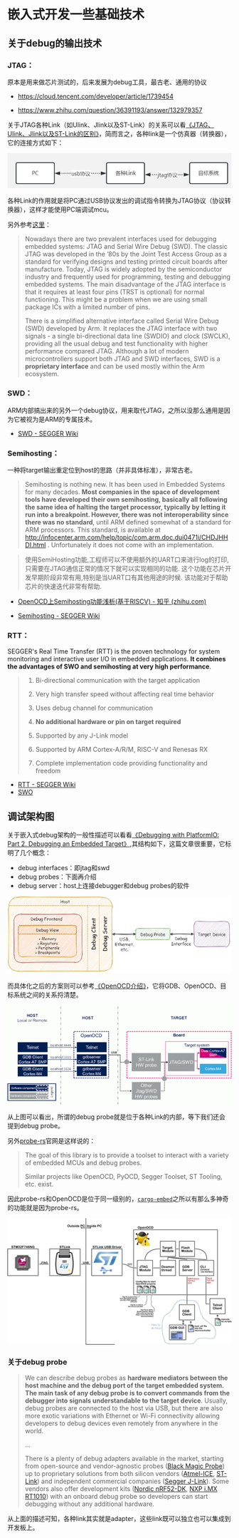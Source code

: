 # 嵌入式开发一些基础技术

## 关于debug的输出技术

### JTAG：

原本是用来做芯片测试的，后来发展为debug工具，最古老、通用的协议

* https://cloud.tencent.com/developer/article/1739454

* https://www.zhihu.com/question/36391193/answer/132979357

关于JTAG各种Link（如Ulink、Jlink以及ST-Link）的关系可以看[《JTAG、Ulink、Jlink以及ST-Link的区别》](https://zhuanlan.zhihu.com/p/362465210)，简而言之，各种link是一个仿真器（转换器），它的连接方式如下：

![](/imgs/jtag.jpg)  

各种Link的作用就是将PC通过USB协议发出的调试指令转换为JTAG协议（协议转换器），这样才能使用PC端调试mcu。

另外参考[这里](https://piolabs.com/blog/insights/debugging-embedded.html#debug-probes)：

>Nowadays there are two prevalent interfaces used for debugging embedded systems: JTAG and Serial Wire Debug (SWD). The classic JTAG was developed in the ’80s by the Joint Test Access Group as a standard for verifying designs and testing printed circuit boards after manufacture. Today, JTAG is widely adopted by the semiconductor industry and frequently used for programming, testing and debugging embedded systems. The main disadvantage of the JTAG interface is that it requires at least four pins (TRST is optional) for normal functioning. This might be a problem when we are using small package ICs with a limited number of pins. 
>
>There is a simplified alternative interface called Serial Wire Debug (SWD) developed by Arm. It replaces the JTAG interface with two signals - a single bi-directional data line (SWDIO) and clock (SWCLK), providing all the usual debug and test functionality with higher performance compared JTAG. Although a lot of modern microcontrollers support both JTAG and SWD interfaces, SWD is a **proprietary interface** and can be used mostly within the Arm ecosystem.





### SWD：

ARM内部搞出来的另外一个debug协议，用来取代JTAG，之所以没那么通用是因为它被视为是ARM的专属技术。

* [SWD - SEGGER Wiki](https://wiki.segger.com/SWD)



### Semihosting：

一种将target输出重定位到host的思路（并非具体标准），非常古老。

> Semihosting is nothing new. It has been used in Embedded Systems for many decades. **Most companies in the space of development tools have developed their own semihosting, basically all following the same idea of halting the target processor, typically by letting it run into a breakpoint. However, there was not interoperability since there was no standard**, until ARM defined somewhat of a standard for ARM processors. This standard, is available at http://infocenter.arm.com/help/topic/com.arm.doc.dui0471i/CHDJHHDI.html . Unfortunately it does not come with an implementation.

> 使用SemiHosting功能,工程师可以不使用额外的UART口来进行log的打印, 只需要在JTAG通信正常的情况下就可以实现相同的功能. 这个功能在芯片开发早期阶段非常有用,特别是当UART口有其他用途的时候. 该功能对于帮助芯片的快速迭代非常有帮助.

* [OpenOCD上Semihosting功能浅析(基于RISCV) - 知乎 (zhihu.com)](https://zhuanlan.zhihu.com/p/506062424)

* [Semihosting - SEGGER Wiki](https://wiki.segger.com/Semihosting)



### RTT：

SEGGER's Real Time Transfer (RTT) is the proven technology for system monitoring and interactive user I/O in embedded applications. **It  combines the advantages of SWO and semihosting at very high performance**.

> 1. Bi-directional communication with the target application
>
> 2. Very high transfer speed without affecting real time behavior
>
> 3. Uses debug channel for communication
>
> 4. **No additional hardware or pin on target required**
>
> 5. Supported by any J-Link model
>
> 6. Supported by ARM Cortex-A/R/M, RISC-V and Renesas RX
>
> 7. Complete implementation code providing functionality and freedom

* [RTT - SEGGER Wiki](https://wiki.segger.com/RTT)
* [SWO](https://wiki.segger.com/SWO)



## 调试架构图

关于嵌入式debug架构的一般性描述可以看看[《Debugging with PlatformIO: Part 2. Debugging an Embedded Target》](https://piolabs.com/blog/insights/debugging-embedded.html#debug-probes),其结构如下，这篇文章很重要，它标明了几个概念：

* debug interfaces：即jtag和swd
* debug probes：下面再介绍
* debug server：host上连接debugger和debug probes的软件

![](/imgs/debug-setup.jpg)



而具体化之后的方案则可以参考[《OpenOCD介绍》](https://bbs.huaweicloud.com/blogs/122621)，它将GDB、OpenOCD、目标系统之间的关系捋清楚。

![](/imgs/700px-GDB_openOCD_focus_graph.png)  

从上图可以看出，所谓的debug probe就是位于各种Link的内部，等下我们还会提到debug  probe。

另外[probe-rs](https://github.com/probe-rs/probe-rs)官网是这样说的：

> The goal of this library is to provide a toolset to interact with a variety of embedded MCUs and debug probes.
>
> Similar projects like OpenOCD, PyOCD, Segger Toolset, ST Tooling, etc. exist. 

因此probe-rs和OpenOCD是位于同一级别的，[`cargo-embed`](https://github.com/probe-rs/cargo-embed#cargo-embed)之所以有那么多神奇的功能就是因为probe-rs。

![](/imgs/openocd.jpg)   



### 关于debug probe

> We can describe debug probes as **hardware mediators between the host machine and the debug port of the target embedded system. The main task of any debug probe is to convert commands from the debugger into signals understandable to the target device**. Usually, debug probes are connected to the host via USB, but there are also more exotic variations with Ethernet or Wi-Fi connectivity allowing developers to debug devices even remotely from anywhere in the world.
>
> ...
>
> There is a plenty of debug adapters available in the market, starting from open-source and vendor-agnostic probes ([Black Magic Probe](https://docs.platformio.org/en/latest/plus/debug-tools/blackmagic.html)) up to proprietary solutions from both silicon vendors ([Atmel-ICE](https://docs.platformio.org/en/latest/plus/debug-tools/atmel-ice.html), [ST-Link](https://docs.platformio.org/en/latest/plus/debug-tools/stlink.html)) and independent commercial companies ([Segger J-Link](https://docs.platformio.org/en/latest/plus/debug-tools/jlink.html)). Some vendors also offer development kits ([Nordic nRF52-DK](https://docs.platformio.org/en/latest/boards/nordicnrf52/nrf52_dk.html), [NXP i.MX RT1010](https://docs.platformio.org/en/latest/boards/nxpimxrt/mimxrt1010_evk.html)) with an onboard debug probe so developers can start debugging without any additional hardware.

从上面的描述可知，各种link其实就是adapter，这些link既可以独立也可以集成到开发板上。